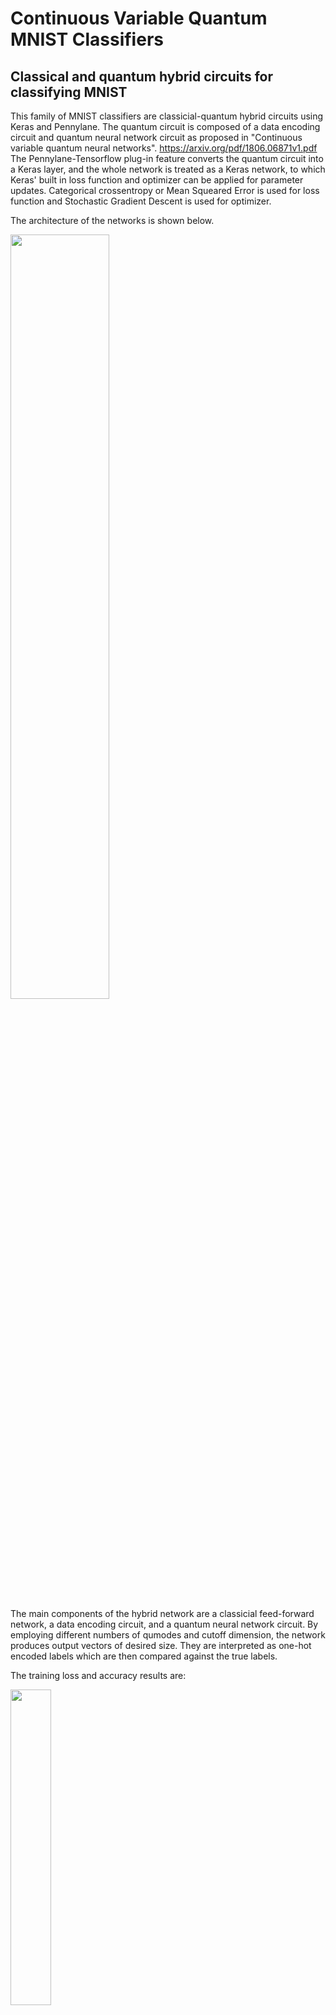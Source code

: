 # Continuous Variable Quantum MNIST Classifiers
## Classical and quantum hybrid circuits for classifying MNIST

This family of MNIST classifiers are classicial-quantum hybrid circuits using Keras and Pennylane. The quantum circuit is composed of a data encoding circuit and quantum neural network circuit as proposed in "Continuous variable quantum neural networks". https://arxiv.org/pdf/1806.06871v1.pdf The Pennylane-Tensorflow plug-in feature converts the quantum circuit into a Keras layer, and the whole network is treated as a Keras network, to which Keras' built in loss function and optimizer can be applied for parameter updates. Categorical crossentropy or Mean Squeared Error is used for loss function and Stochastic Gradient Descent is used for optimizer.

The architecture of the networks is shown below.

<img src="https://user-images.githubusercontent.com/22792633/158081935-d8f6976e-faae-4d96-847d-55a96b6bf427.png"  width=56% height=56%>

The main components of the hybrid network are a classicial feed-forward network, a data encoding circuit, and a quantum neural network circuit. By employing different numbers of qumodes and cutoff dimension, the network produces output vectors of desired size. They are interpreted as one-hot encoded labels which are then compared against the true labels.

The training loss and accuracy results are:

<img src="https://user-images.githubusercontent.com/22792633/159094360-2c1819eb-d744-41bf-bd69-b661df8df180.png" width=36% height=36%>
